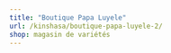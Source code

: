 ```yaml
---
title: "Boutique Papa Luyele"
url: /kinshasa/boutique-papa-luyele-2/
shop: magasin de variétés
---
```

